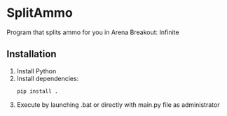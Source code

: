# SplitAmmo
Program that splits ammo for you in Arena Breakout: Infinite

## Installation

1. Install Python
2. Install dependencies:
    ```bash
    pip install .
    ```
3. Execute by launching .bat or directly with main.py file as administrator
